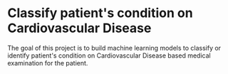 # Classify patient's condition on Cardiovascular Disease
The goal of this project is to build machine learning models to classify or identify patient's condition on Cardiovascular Disease based medical examination for the patient.
